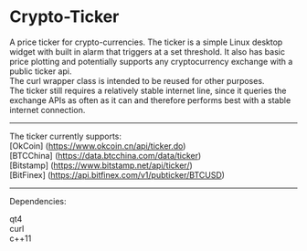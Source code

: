 # Crypto-Ticker
A price ticker for crypto-currencies.
The ticker is a simple Linux desktop widget with built in alarm that triggers at a set threshold. It also has basic price plotting and potentially supports any cryptocurrency exchange with a public ticker api.     
The curl wrapper class is intended to be reused for other purposes.   
The ticker still requires a relatively stable internet line, since it queries the exchange APIs as often as it can and therefore performs best with a stable internet connection.   

___

The ticker currently supports:  
[OkCoin] (https://www.okcoin.cn/api/ticker.do)  
[BTCChina] (https://data.btcchina.com/data/ticker)  
[Bitstamp] (https://www.bitstamp.net/api/ticker/)   
[BitFinex] (https://api.bitfinex.com/v1/pubticker/BTCUSD)   

___

Dependencies:

qt4  
curl   
c++11    
 
